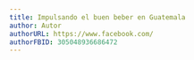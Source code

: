 ```yaml
---
title: Impulsando el buen beber en Guatemala
author: Autor
authorURL: https://www.facebook.com/
authorFBID: 305048936686472
---
```


<!--truncate-->